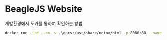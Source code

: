 BeagleJS Website
================

개발환경에서 도커를 통하여 확인하는 방법

```sh
docker run -itd --rm -v .\docs:/usr/share/nginx/html -p 8080:80 --name beaglejs nginx
```
